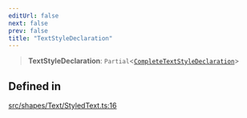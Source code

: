 ```yaml
---
editUrl: false
next: false
prev: false
title: "TextStyleDeclaration"
---
```


> **TextStyleDeclaration**: `Partial`\<[`CompleteTextStyleDeclaration`](/api/type-aliases/completetextstyledeclaration/)\>

## Defined in

[src/shapes/Text/StyledText.ts:16](https://github.com/fabricjs/fabric.js/blob/c093e29e73123dafcfa091ff4d5e04e690bb796e/src/shapes/Text/StyledText.ts#L16)
